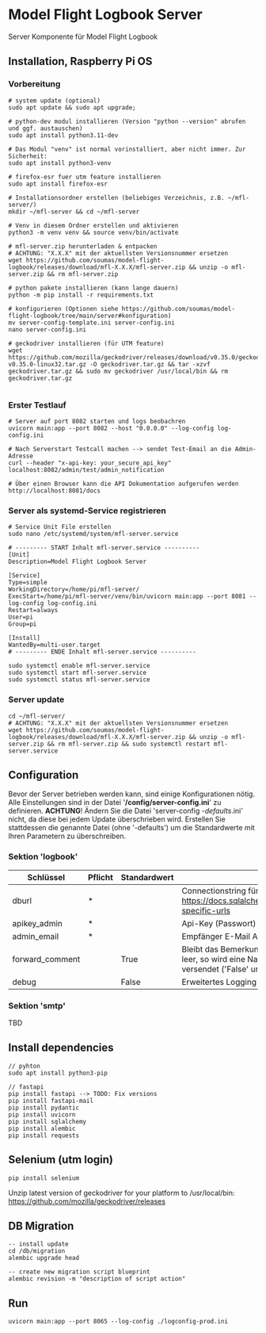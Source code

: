 # Model Flight Logbook Server

Server Komponente für Model Flight Logbook

## Installation, Raspberry Pi OS

### Vorbereitung
```shell
# system update (optional)
sudo apt update && sudo apt upgrade;

# python-dev modul installieren (Version "python --version" abrufen und ggf. austauschen)
sudo apt install python3.11-dev

# Das Modul "venv" ist normal vorinstalliert, aber nicht immer. Zur Sicherheit:
sudo apt install python3-venv

# firefox-esr fuer utm feature installieren
sudo apt install firefox-esr

# Installationsordner erstellen (beliebiges Verzeichnis, z.B. ~/mfl-server/)
mkdir ~/mfl-server && cd ~/mfl-server

# Venv in diesem Ordner erstellen und aktivieren
python3 -m venv venv && source venv/bin/activate

# mfl-server.zip herunterladen & entpacken
# ACHTUNG: "X.X.X" mit der aktuellsten Versionsnummer ersetzen
wget https://github.com/soumas/model-flight-logbook/releases/download/mfl-X.X.X/mfl-server.zip && unzip -o mfl-server.zip && rm mfl-server.zip

# python pakete installieren (kann lange dauern)
python -m pip install -r requirements.txt

# konfigurieren (Optionen siehe https://github.com/soumas/model-flight-logbook/tree/main/server#konfiguration)
mv server-config-template.ini server-config.ini
nano server-config.ini 

# geckodriver installieren (für UTM feature)
wget https://github.com/mozilla/geckodriver/releases/download/v0.35.0/geckodriver-v0.35.0-linux32.tar.gz -O geckodriver.tar.gz && tar -xzvf geckodriver.tar.gz && sudo mv geckodriver /usr/local/bin && rm geckodriver.tar.gz


```

### Erster Testlauf
```shell
# Server auf port 8082 starten und logs beobachren
uvicorn main:app --port 8082 --host "0.0.0.0" --log-config log-config.ini

# Nach Serverstart Testcall machen --> sendet Test-Email an die Admin-Adresse
curl --header "x-api-key: your_secure_api_key" localhost:8082/admin/test/admin_notification

# Über einen Browser kann die API Dokumentation aufgerufen werden
http://localhost:8081/docs
```

### Server als systemd-Service registrieren
```shell
# Service Unit File erstellen
sudo nano /etc/systemd/system/mfl-server.service

# --------- START Inhalt mfl-server.service ----------
[Unit]
Description=Model Flight Logbook Server

[Service]
Type=simple
WorkingDirectory=/home/pi/mfl-server/
ExecStart=/home/pi/mfl-server/venv/bin/uvicorn main:app --port 8081 --log-config log-config.ini
Restart=always
User=pi
Group=pi

[Install]
WantedBy=multi-user.target
# --------- ENDE Inhalt mfl-server.service ----------

sudo systemctl enable mfl-server.service
sudo systemctl start mfl-server.service
sudo systemctl status mfl-server.service

```

### Server update
```shell
cd ~/mfl-server/
# ACHTUNG: "X.X.X" mit der aktuellsten Versionsnummer ersetzen
wget https://github.com/soumas/model-flight-logbook/releases/download/mfl-X.X.X/mfl-server.zip && unzip -o mfl-server.zip && rm mfl-server.zip && sudo systemctl restart mfl-server.service

```



## Configuration
Bevor der Server betrieben werden kann, sind einige Konfigurationen nötig. Alle Einstellungen sind in der Datei '**/config/server-config.ini**' zu definieren. **ACHTUNG**! Ändern Sie die Datei 'server-config *-defaults*.ini' nicht, da diese bei jedem Update überschrieben wird. Erstellen Sie stattdessen die genannte Datei (ohne '-defaults') um die Standardwerte mit Ihren Parametern zu überschreiben.

### Sektion 'logbook'
| Schlüssel | Pflicht | Standardwert | Beschreibung |
| --- | --- | --- | --- |
| dburl | * | | Connectionstring für den Verbindungsaufbau zur Datenbank.<br/>https://docs.sqlalchemy.org/en/20/core/engines.html#backend-specific-urls |
| apikey_admin | * | | Api-Key (Passwort) für administrative Endpunkte |
| admin_email | * | | Empfänger E-Mail Adresse des Systemadministrators |
| forward_comment | | True | Bleibt das Bemerkungsfeld beim Beenden eines Flugtages nicht leer, so wird eine Nachricht an den Systemadministrator versendet ('False' um Feature zu deaktivieren)
| debug | | False | Erweitertes Logging für Analyse und Fehlersuche |


### Sektion 'smtp'
TBD

## Install dependencies

```shell
// pyhton
sudo apt install python3-pip

// fastapi
pip install fastapi --> TODO: Fix versions
pip install fastapi-mail
pip install pydantic
pip install uvicorn
pip install sqlalchemy
pip install alembic
pip install requests

```

## Selenium (utm login)
```shell
pip install selenium
```

Unzip latest version of geckodriver for your platform to /usr/local/bin: https://github.com/mozilla/geckodriver/releases

## DB Migration
```shell
-- install update
cd /db/migration
alembic upgrade head

-- create new migration script blueprint
alembic revision -m "description of script action"
```

## Run

```shell
uvicorn main:app --port 8065 --log-config ./logconfig-prod.ini
```
